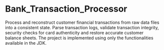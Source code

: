 # Bank_Transaction_Processor
Process and reconstruct customer financial transactions from raw data files into a consistent state. Parse transaction logs, validate transaction integrity, security checks for card authenticity and restore accurate customer balance sheets. The project is implemented using only the functionalities available in the JDK.
